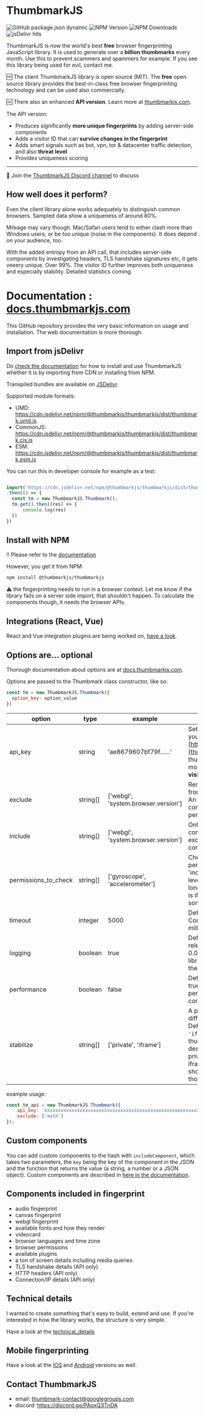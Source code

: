 # ThumbmarkJS
![GitHub package.json dynamic](https://img.shields.io/github/package-json/version/ilkkapeltola/thumbmarkjs)
![NPM Version](https://img.shields.io/npm/v/@thumbmarkjs/thumbmarkjs)
![NPM Downloads](https://img.shields.io/npm/dm/%40thumbmarkjs%2Fthumbmarkjs)
![jsDelivr hits](https://img.shields.io/jsdelivr/npm/hm/%40thumbmarkjs%2Fthumbmarkjs)

ThumbmarkJS is now the world's best **free** browser fingerprinting JavaScript library. It is used to generate over a **billion thumbmarks** every month.
Use this to prevent scammers and spammers for example. If you see this library being used for evil, contact me.

🆓 The client ThumbmarkJS library is open source (MIT). The **free** open source library provides the best-in-class free browser fingerprinting technology and can be used also commercially.

🆒 There also an enhanced **API version**. Learn more at [thumbmarkjs.com](https://www.thumbmarkjs.com).

The API version:
- Produces significantly **more unique fingerprints** by adding server-side components
- Adds a visitor ID that can **survive changes in the fingerprint**
- Adds smart signals such as bot, vpn, tor & datacenter traffic detection, and also **threat level**
- Provides uniqueness scoring


---

🕺 Join the [ThumbmarkJS Discord channel](https://discord.gg/PAqxQ3TnDA) to discuss


## How well does it perform?

Even the client library alone works adequately to distinguish common browsers. Sampled data show a uniqueness of around 80%.

Mileage may vary though. Mac/Safari users tend to either clash more than Windows users, or be too unique (noise in the components). It does depend on your audience, too.

With the added entropy from an API call, that includes server-side components by investigating headers, TLS handshake signatures etc, it gets veeery unique. Over 99%.
The visitor ID further improves both uniqueness and especially stability. Detailed statistics coming.


# Documentation : [docs.thumbmarkjs.com](https://docs.thumbmarkjs.com/docs/intro)

This GitHub repository provides the very basic information on usage and installation. The web documentation is more thorough.

## Import from jsDelivr

Do [check the documentation](https://docs.thumbmarkjs.com/docs/category/installing) for how to install and use ThumbmarkJS whether it is by importing from CDN or installing from NPM.

Transpiled bundles are available on [JSDelivr](https://www.jsdelivr.com/package/npm/@thumbmarkjs/thumbmarkjs).

Supported module formats:
- UMD: https://cdn.jsdelivr.net/npm/@thumbmarkjs/thumbmarkjs/dist/thumbmark.umd.js
- CommonJS: https://cdn.jsdelivr.net/npm/@thumbmarkjs/thumbmarkjs/dist/thumbmark.cjs.js
- ESM: https://cdn.jsdelivr.net/npm/@thumbmarkjs/thumbmarkjs/dist/thumbmark.esm.js

You can run this in developer console for example as a test:

```javascript

import('https://cdn.jsdelivr.net/npm/@thumbmarkjs/thumbmarkjs/dist/thumbmark.umd.js')
.then(() => {
  const tm = new ThumbmarkJS.Thumbmark();
  tm.get().then((res) => {
      console.log(res)
  })
})

```

## Install with NPM

‼️ Please refer to the [documentation](https://docs.thumbmarkjs.com/docs/category/installing)

However, you get it from NPM:

```bash
npm install @thumbmarkjs/thumbmarkjs
```

:warning: the fingerprinting needs to run in a browser context. Let me know if the library fails on a server side import, that shouldn't happen. To calculate the components though, it needs the browser APIs.

## Integrations (React, Vue)

React and Vue integration plugins are being worked on, [have a look](https://docs.thumbmarkjs.com/docs/category/integrations).

## Options are... optional

Thorough documentation about options are at [docs.thumbmarkjs.com](https://docs.thumbmarkjs.com/docs/options/usage).

Options are passed to the Thumbmark class constructor, like so:

```javascript
const tm = new ThumbmarkJS.Thumbmark({
  option_key: option_value
})
```

|  option |     type |                             example | what it does |
| - | - | - | - |
| api_key | string | 'ae8679607bf79f......' | Setting this to a key you've obtained from [https://thumbmarkjs.com](thumbmarkjs.com) makes thumbmarks incredibly more unique and enables **visitorId**
| exclude | string[] | ['webgl', 'system.browser.version'] | Removes components from the fingerprint hash. An excluded top-level component improves performance. |
| include | string[] | ['webgl', 'system.browser.version'] | Only includes the listed components. exclude still excludes included components. |
| permissions_to_check | string[] | ['gyroscope', 'accelerometer'] | Checks only selected permissions. Like 'include', but more low-level. Permissions take the longest to resolve, so this is if you need to cut down some milliseconds. |
| timeout | integer | 5000 | Default is 5000. Component timeout in milliseconds.
| logging | boolean | true | Default is true. Some releases collect at most 0.01% logs to improve the library. This doesn't affect the user. |
| performance | boolean | false | Default is false. Setting to true includes millisecond performance of component resolving |
| stabilize | string[] | ['private', 'iframe'] | A preset exclusion list for different scenarios. Default is `['private', 'iframe']` which means thumbmark uses settings designed to stabilize for private browsing and iframes (i.e. thumbmark should be stable over those situations).

example usage:

```javascript
const tm_api = new ThumbmarkJS.Thumbmark({
    api_key: 'xxxxxxxxxxxxxxxxxxxxxxxxxxxxxxxxxxxxxxxxxxxxxxxxxxxxxxxxxxxxxxxx',
    exclude: ['math']
});
```

## Custom components

You can add custom components to the hash with `includeComponent`, which takes two parameters, the `key` being the key of the component in the JSON and the function that returns the value (a string, a number or a JSON object). Custom components are described in [here in the documentation](https://docs.thumbmarkjs.com/docs/options/custom-components).


## Components included in fingerprint
- audio fingerprint
- canvas fingerprint
- webgl fingerprint
- available fonts and how they render
- videocard
- browser languages and time zone
- browser permissions
- available plugins
- a ton of screen details including media queries
- TLS handshake details (API only)
- HTTP headers (API only)
- Connection/IP details (API only)

## Technical details

I wanted to create something that's easy to build, extend and use. If you're interested in how the library works, the structure is very simple.

Have a look at the [technical_details](technical_details.md)

## Mobile fingerprinting

Have a look at the [IOS](https://github.com/thumbmarkjs/thumbmark-swift) and [Android](https://github.com/thumbmarkjs/thumbmark-android) versions as well.

## Contact ThumbmarkJS

- email: thumbmark-contact@googlegroups.com
- discord: https://discord.gg/PAqxQ3TnDA